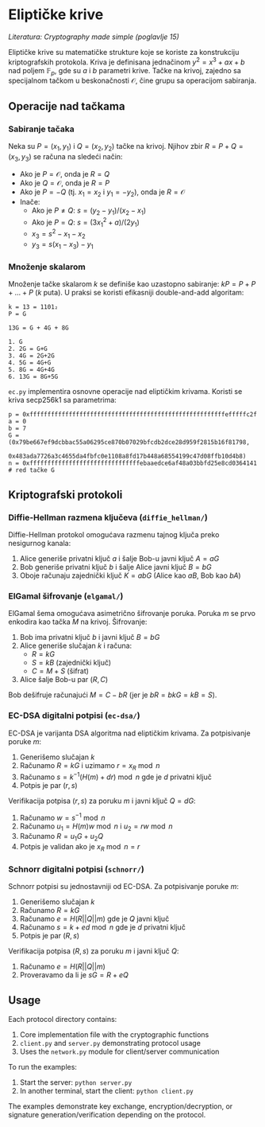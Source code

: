# Eliptičke krive

_Literatura: Cryptography made simple (poglavlje 15)_

Eliptičke krive su matematičke strukture koje se koriste za konstrukciju kriptografskih
protokola. Kriva je definisana jednačinom $y^2 = x^3 + ax + b$ nad poljem $\mathbb{F}_p$,
gde su $a$ i $b$ parametri krive. Tačke na krivoj, zajedno sa specijalnom tačkom u
beskonačnosti $\mathcal{O}$, čine grupu sa operacijom sabiranja.

## Operacije nad tačkama

### Sabiranje tačaka

Neka su $P=(x_1,y_1)$ i $Q=(x_2,y_2)$ tačke na krivoj. Njihov zbir $R=P+Q=(x_3,y_3)$
se računa na sledeći način:

- Ako je $P=\mathcal{O}$, onda je $R=Q$
- Ako je $Q=\mathcal{O}$, onda je $R=P$
- Ako je $P=-Q$ (tj. $x_1=x_2$ i $y_1=-y_2$), onda je $R=\mathcal{O}$
- Inače:
  - Ako je $P \neq Q$: $s = (y_2-y_1)/(x_2-x_1)$
  - Ako je $P = Q$: $s = (3x_1^2 + a)/(2y_1)$
  - $x_3 = s^2 - x_1 - x_2$
  - $y_3 = s(x_1-x_3) - y_1$

### Množenje skalarom

Množenje tačke skalarom $k$ se definiše kao uzastopno sabiranje: $kP = P + P + \dots + P$
($k$ puta). U praksi se koristi efikasniji double-and-add algoritam:

~~~
k = 13 = 1101₂
P = G

13G = G + 4G + 8G

1. G
2. 2G = G+G
3. 4G = 2G+2G
4. 5G = 4G+G
5. 8G = 4G+4G
6. 13G = 8G+5G
~~~

`ec.py` implementira osnovne operacije nad eliptičkim krivama. Koristi se kriva secp256k1
sa parametrima:

~~~
p = 0xfffffffffffffffffffffffffffffffffffffffffffffffffffffffefffffc2f
a = 0
b = 7
G = (0x79be667ef9dcbbac55a06295ce870b07029bfcdb2dce28d959f2815b16f81798,
     0x483ada7726a3c4655da4fbfc0e1108a8fd17b448a68554199c47d08ffb10d4b8)
n = 0xfffffffffffffffffffffffffffffffebaaedce6af48a03bbfd25e8cd0364141  # red tačke G
~~~

## Kriptografski protokoli

### Diffie-Hellman razmena ključeva (`diffie_hellman/`)

Diffie-Hellman protokol omogućava razmenu tajnog ključa preko nesigurnog kanala:

1. Alice generiše privatni ključ $a$ i šalje Bob-u javni ključ $A=aG$
2. Bob generiše privatni ključ $b$ i šalje Alice javni ključ $B=bG$
3. Oboje računaju zajednički ključ $K=abG$ (Alice kao $aB$, Bob kao $bA$)

### ElGamal šifrovanje (`elgamal/`)

ElGamal šema omogućava asimetrično šifrovanje poruka. Poruka $m$ se prvo enkodira
kao tačka $M$ na krivoj. Šifrovanje:

1. Bob ima privatni ključ $b$ i javni ključ $B=bG$
2. Alice generiše slučajan $k$ i računa:
   - $R = kG$
   - $S = kB$ (zajednički ključ)
   - $C = M + S$ (šifrat)
3. Alice šalje Bob-u par $(R,C)$

Bob dešifruje računajući $M = C - bR$ (jer je $bR = bkG = kB = S$).

### EC-DSA digitalni potpisi (`ec-dsa/`)

EC-DSA je varijanta DSA algoritma nad eliptičkim krivama. Za potpisivanje poruke $m$:

1. Generišemo slučajan $k$
2. Računamo $R = kG$ i uzimamo $r = x_R \bmod n$
3. Računamo $s = k^{-1}(H(m) + dr) \bmod n$ gde je $d$ privatni ključ
4. Potpis je par $(r,s)$

Verifikacija potpisa $(r,s)$ za poruku $m$ i javni ključ $Q=dG$:

1. Računamo $w = s^{-1} \bmod n$
2. Računamo $u_1 = H(m)w \bmod n$ i $u_2 = rw \bmod n$
3. Računamo $R = u_1G + u_2Q$
4. Potpis je validan ako je $x_R \bmod n = r$

### Schnorr digitalni potpisi (`schnorr/`)

Schnorr potpisi su jednostavniji od EC-DSA. Za potpisivanje poruke $m$:

1. Generišemo slučajan $k$
2. Računamo $R = kG$
3. Računamo $e = H(R||Q||m)$ gde je $Q$ javni ključ
4. Računamo $s = k + ed \bmod n$ gde je $d$ privatni ključ
5. Potpis je par $(R,s)$

Verifikacija potpisa $(R,s)$ za poruku $m$ i javni ključ $Q$:

1. Računamo $e = H(R||Q||m)$
2. Proveravamo da li je $sG = R + eQ$

## Usage

Each protocol directory contains:
1. Core implementation file with the cryptographic functions
2. `client.py` and `server.py` demonstrating protocol usage
3. Uses the `network.py` module for client/server communication

To run the examples:
1. Start the server: `python server.py`
2. In another terminal, start the client: `python client.py`

The examples demonstrate key exchange, encryption/decryption, or signature generation/verification depending on the protocol.

